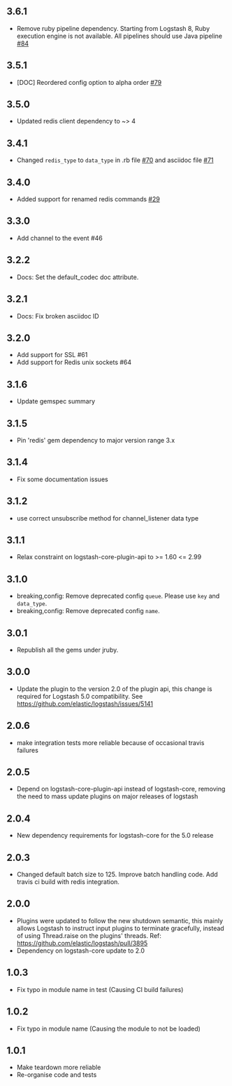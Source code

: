 ## 3.6.1
  - Remove ruby pipeline dependency. Starting from Logstash 8, Ruby execution engine is not available. All pipelines should use Java pipeline [#84](https://github.com/logstash-plugins/logstash-input-redis/pull/84)

## 3.5.1
  - [DOC] Reordered config option to alpha order [#79](https://github.com/logstash-plugins/logstash-input-redis/issues/79)

## 3.5.0
  - Updated redis client dependency to ~> 4

## 3.4.1
  - Changed `redis_type` to `data_type` in .rb file [#70](https://github.com/logstash-plugins/logstash-input-redis/issues/70) and asciidoc file [#71](https://github.com/logstash-plugins/logstash-input-redis/issues/71)

## 3.4.0
  - Added support for renamed redis commands [#29](https://github.com/logstash-plugins/logstash-input-redis/issues/29)

## 3.3.0
  - Add channel to the event #46

## 3.2.2
  - Docs: Set the default_codec doc attribute.

## 3.2.1
  - Docs: Fix broken asciidoc ID

## 3.2.0
  - Add support for SSL #61
  - Add support for Redis unix sockets #64

## 3.1.6
  - Update gemspec summary

## 3.1.5
  - Pin 'redis' gem dependency to major version range 3.x

## 3.1.4
  - Fix some documentation issues

## 3.1.2
  - use correct unsubscribe method for channel_listener data type

## 3.1.1
  - Relax constraint on logstash-core-plugin-api to >= 1.60 <= 2.99

## 3.1.0
 - breaking,config: Remove deprecated config `queue`. Please use `key` and `data_type`.
 - breaking,config: Remove deprecated config `name`.

## 3.0.1
 - Republish all the gems under jruby.

## 3.0.0
 - Update the plugin to the version 2.0 of the plugin api, this change is required for Logstash 5.0 compatibility. See https://github.com/elastic/logstash/issues/5141

## 2.0.6
 - make integration tests more reliable because of occasional travis failures

## 2.0.5
 - Depend on logstash-core-plugin-api instead of logstash-core, removing the need to mass update plugins on major releases of logstash

## 2.0.4
 - New dependency requirements for logstash-core for the 5.0 release

## 2.0.3
 - Changed default batch size to 125. Improve batch handling code. Add travis ci build with redis integration.

## 2.0.0
 - Plugins were updated to follow the new shutdown semantic, this mainly allows Logstash to instruct input plugins to terminate gracefully,
   instead of using Thread.raise on the plugins' threads. Ref: https://github.com/elastic/logstash/pull/3895
 - Dependency on logstash-core update to 2.0

## 1.0.3
 - Fix typo in module name in test (Causing CI build failures)

## 1.0.2
 - Fix typo in module name (Causing the module to not be loaded)

## 1.0.1
 - Make teardown more reliable
 - Re-organise code and tests
